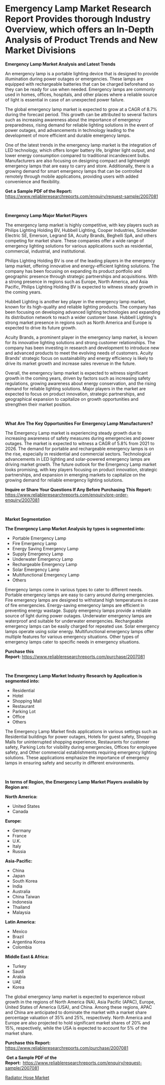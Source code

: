 <p><h1>Emergency Lamp Market Research Report Provides thorough Industry Overview, which offers an In-Depth Analysis of Product Trends and New Market Divisions</h1></p><p><strong>Emergency Lamp Market Analysis and Latest Trends</strong></p>
<p><p>An emergency lamp is a portable lighting device that is designed to provide illumination during power outages or emergencies. These lamps are equipped with rechargeable batteries that can be charged beforehand so they can be ready for use when needed. Emergency lamps are commonly used in homes, offices, hospitals, and other places where a reliable source of light is essential in case of an unexpected power failure.</p><p>The global emergency lamp market is expected to grow at a CAGR of 8.7% during the forecast period. This growth can be attributed to several factors such as increasing awareness about the importance of emergency preparedness, rising demand for reliable lighting solutions in the event of power outages, and advancements in technology leading to the development of more efficient and durable emergency lamps.</p><p>One of the latest trends in the emergency lamp market is the integration of LED technology, which offers longer battery life, brighter light output, and lower energy consumption compared to traditional incandescent bulbs. Manufacturers are also focusing on designing compact and lightweight emergency lamps that are easy to carry and store. Additionally, there is a growing demand for smart emergency lamps that can be controlled remotely through mobile applications, providing users with added convenience and flexibility.</p></p>
<p><strong>Get a Sample PDF of the Report:&nbsp;</strong> <a href="https://www.reliableresearchreports.com/enquiry/request-sample/2007081">https://www.reliableresearchreports.com/enquiry/request-sample/2007081</a></p>
<p>&nbsp;</p>
<p><strong>Emergency Lamp Major Market Players</strong></p>
<p><p>The emergency lamp market is highly competitive, with key players such as Philips Lighting Holding BV, Hubbell Lighting, Cooper Industries, Schneider Electric SE, Emerson, Legrand SA, Acuity Brands, Beghelli SpA, and others competing for market share. These companies offer a wide range of emergency lighting solutions for various applications such as residential, commercial, industrial, and institutional.</p><p>Philips Lighting Holding BV is one of the leading players in the emergency lamp market, offering innovative and energy-efficient lighting solutions. The company has been focusing on expanding its product portfolio and geographic presence through strategic partnerships and acquisitions. With a strong presence in regions such as Europe, North America, and Asia Pacific, Philips Lighting Holding BV is expected to witness steady growth in the coming years.</p><p>Hubbell Lighting is another key player in the emergency lamp market, known for its high-quality and reliable lighting products. The company has been focusing on developing advanced lighting technologies and expanding its distribution network to reach a wider customer base. Hubbell Lighting's strong market presence in regions such as North America and Europe is expected to drive its future growth.</p><p>Acuity Brands, a prominent player in the emergency lamp market, is known for its innovative lighting solutions and strong customer relationships. The company has been investing in research and development to introduce new and advanced products to meet the evolving needs of customers. Acuity Brands' strategic focus on sustainability and energy efficiency is likely to drive its market growth and increase sales revenue in the future.</p><p>Overall, the emergency lamp market is expected to witness significant growth in the coming years, driven by factors such as increasing safety regulations, growing awareness about energy conservation, and the rising demand for reliable lighting solutions. Major players in the market are expected to focus on product innovation, strategic partnerships, and geographical expansion to capitalize on growth opportunities and strengthen their market position.</p></p>
<p>&nbsp;</p>
<p><strong>What Are The Key Opportunities For Emergency Lamp Manufacturers?</strong></p>
<p><p>The Emergency Lamp market is experiencing steady growth due to increasing awareness of safety measures during emergencies and power outages. The market is expected to witness a CAGR of 5.8% from 2021 to 2026. The demand for portable and rechargeable emergency lamps is on the rise, especially in residential and commercial sectors. Technological advancements in LED lighting and solar-powered emergency lamps are driving market growth. The future outlook for the Emergency Lamp market looks promising, with key players focusing on product innovation, strategic partnerships, and expansion in emerging markets to capitalize on the growing demand for reliable emergency lighting solutions.</p></p>
<p><strong>Inquire or Share Your Questions If Any Before Purchasing This Report:</strong> <a href="https://www.reliableresearchreports.com/enquiry/pre-order-enquiry/2007081">https://www.reliableresearchreports.com/enquiry/pre-order-enquiry/2007081</a></p>
<p>&nbsp;</p>
<p><strong>Market Segmentation</strong></p>
<p><strong>The Emergency Lamp Market Analysis by types is segmented into:</strong></p>
<p><ul><li>Portable Emergency Lamp</li><li>Fire Emergency Lamp</li><li>Energy Saving Emergency Lamp</li><li>Supply Emergency Lamp</li><li>Underwater Emergency Lamp</li><li>Rechargeable Emergency Lamp</li><li>Solar Emergency Lamp</li><li>Multifunctional Emergency Lamp</li><li>Others</li></ul></p>
<p><p>Emergency lamps come in various types to cater to different needs. Portable emergency lamps are easy to carry around during emergencies. Fire emergency lamps are designed to withstand high temperatures in case of fire emergencies. Energy-saving emergency lamps are efficient in preventing energy wastage. Supply emergency lamps provide a reliable source of light during power outages. Underwater emergency lamps are waterproof and suitable for underwater emergencies. Rechargeable emergency lamps can be easily charged for repeated use. Solar emergency lamps operate using solar energy. Multifunctional emergency lamps offer multiple features for various emergency situations. Other types of emergency lamps cater to specific needs in emergency situations.</p></p>
<p><strong>Purchase this Report:&nbsp;</strong><a href="https://www.reliableresearchreports.com/purchase/2007081">https://www.reliableresearchreports.com/purchase/2007081</a></p>
<p>&nbsp;</p>
<p><strong>The Emergency Lamp Market Industry Research by Application is segmented into:</strong></p>
<p><ul><li>Residential</li><li>Hotel</li><li>Shopping Mall</li><li>Restaurant</li><li>Parking Lot</li><li>Office</li><li>Others</li></ul></p>
<p><p>The Emergency Lamp Market finds applications in various settings such as Residential buildings for power outages, Hotels for guest safety, Shopping Malls for uninterrupted shopping experience, Restaurants for customer safety, Parking Lots for visibility during emergencies, Offices for employee safety, and Other commercial establishments requiring emergency lighting solutions. These applications emphasize the importance of emergency lamps in ensuring safety and security in different environments.</p></p>
<p>&nbsp;</p>
<p><strong>In terms of Region, the Emergency Lamp Market Players available by Region are:</strong></p>
<p>
    <p> <strong> North America: </strong>
        <ul>
            <li>United States</li>
            <li>Canada</li>
        </ul>
        </p> 
    <p> <strong> Europe: </strong>
        <ul>
            <li>Germany</li>
            <li>France</li>
            <li>U.K.</li>
            <li>Italy</li>
            <li>Russia</li>
        </ul>
        </p> 
    <p> <strong> Asia-Pacific: </strong>
        <ul>
            <li>China</li>
            <li>Japan</li>
            <li>South Korea</li>
            <li>India</li>
            <li>Australia</li>
            <li>China Taiwan</li>
            <li>Indonesia</li>
            <li>Thailand</li>
            <li>Malaysia</li>
        </ul>
        </p> 
    <p> <strong> Latin America: </strong>
        <ul>
            <li>Mexico</li>
            <li>Brazil</li>
            <li>Argentina Korea</li>
            <li>Colombia</li>
        </ul>
        </p> 
    <p> <strong> Middle East & Africa: </strong>
        <ul>
            <li>Turkey</li>
            <li>Saudi</li>
            <li>Arabia</li>
            <li>UAE</li>
            <li>Korea</li>
        </ul>
    </p>
    </p>
<p><p>The global emergency lamp market is expected to experience robust growth in the regions of North America (NA), Asia Pacific (APAC), Europe, United States of America (USA), and China. Among these regions, APAC and China are anticipated to dominate the market with a market share percentage valuation of 35% and 25%, respectively. North America and Europe are also projected to hold significant market shares of 20% and 15%, respectively, while the USA is expected to account for 5% of the market share.</p></p>
<p><strong>Purchase this Report: </strong><a href="https://www.reliableresearchreports.com/purchase/2007081">https://www.reliableresearchreports.com/purchase/2007081</a></p>
<p>&nbsp;<strong>Get a Sample PDF of the Report:&nbsp;&nbsp;</strong><a href="https://www.reliableresearchreports.com/enquiry/request-sample/2007081">https://www.reliableresearchreports.com/enquiry/request-sample/2007081</a></p>
<p><strong></strong></p>
<p><p><a href="https://copper-carbon-84f.notion.site/Radiator-Hose-Market-Research-Report-Reveals-The-Latest-Trends-And-Opportunities-of-this-Market-for--fd25796568eb4d969f484d3ea4b342e0">Radiator Hose Market</a></p></p>